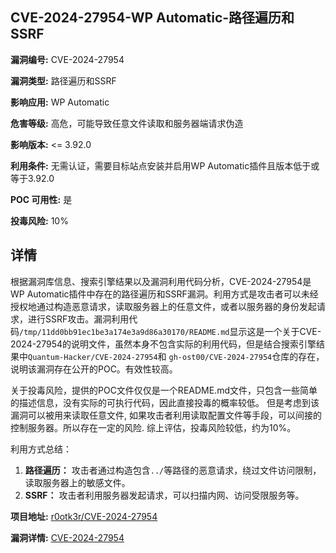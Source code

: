 ## CVE-2024-27954-WP Automatic-路径遍历和SSRF

**漏洞编号:** CVE-2024-27954

**漏洞类型:** 路径遍历和SSRF

**影响应用:** WP Automatic

**危害等级:** 高危，可能导致任意文件读取和服务器端请求伪造

**影响版本:** <= 3.92.0

**利用条件:** 无需认证，需要目标站点安装并启用WP Automatic插件且版本低于或等于3.92.0

**POC 可用性:** 是

**投毒风险:** 10%

## 详情

根据漏洞库信息、搜索引擎结果以及漏洞利用代码分析，CVE-2024-27954是WP Automatic插件中存在的路径遍历和SSRF漏洞。利用方式是攻击者可以未经授权地通过构造恶意请求，读取服务器上的任意文件，或者以服务器的身份发起请求，进行SSRF攻击。漏洞利用代码`/tmp/11dd0bb91ec1be3a174e3a9d86a30170/README.md`显示这是一个关于CVE-2024-27954的说明文件，虽然本身不包含实际的利用代码，但是结合搜索引擎结果中`Quantum-Hacker/CVE-2024-27954`和 `gh-ost00/CVE-2024-27954`仓库的存在，说明该漏洞存在公开的POC。有效性较高。

关于投毒风险，提供的POC文件仅仅是一个README.md文件，只包含一些简单的描述信息，没有实际的可执行代码，因此直接投毒的概率较低。 但是考虑到该漏洞可以被用来读取任意文件, 如果攻击者利用读取配置文件等手段，可以间接的控制服务器。所以存在一定的风险. 综上评估，投毒风险较低，约为10%。

利用方式总结：
1.  **路径遍历：** 攻击者通过构造包含`../`等路径的恶意请求，绕过文件访问限制，读取服务器上的敏感文件。
2.  **SSRF：** 攻击者利用服务器发起请求，可以扫描内网、访问受限服务等。

**项目地址:** [r0otk3r/CVE-2024-27954](https://github.com/r0otk3r/CVE-2024-27954)

**漏洞详情:** [CVE-2024-27954](https://nvd.nist.gov/vuln/detail/CVE-2024-27954)